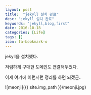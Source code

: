 ```yaml
---
layout: post
title:  "jekyll 설치 완료"
desc: "jekyll 설치 완료"
keywords: "jekyll,blog,first"
date: 2016-10-18
categories: [Life]
tags: []
icon: fa-bookmark-o
---
```


jekyll을 설치했다.

저렴하게 구매한 도메인도 연결해두었다.

이제 여기에 이런저런 정리를 하면 되겠군..

![meonji]({{ site.img_path }}/meonji.jpg)
